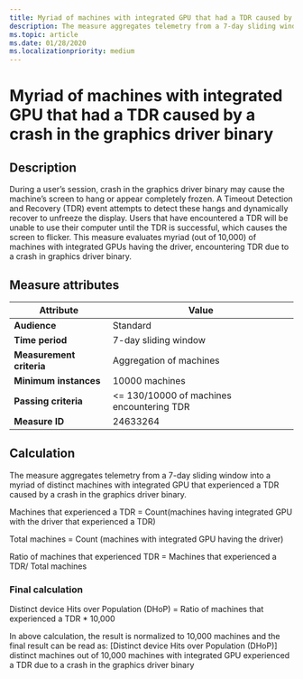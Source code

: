 ```yaml
---
title: Myriad of machines with integrated GPU that had a TDR caused by a crash in the graphics driver binary 
description: The measure aggregates telemetry from a 7-day sliding window into a myriad of machines with integrated GPU that had a TDR caused by a crash in the graphics driver 
ms.topic: article
ms.date: 01/28/2020
ms.localizationpriority: medium
---
```

 
# Myriad of machines with integrated GPU that had a TDR caused by a crash in the graphics driver binary

## Description

During a user’s session, crash in the graphics driver binary may cause the machine’s screen to hang or appear completely frozen. A Timeout Detection and Recovery (TDR) event attempts to detect these hangs and dynamically recover to unfreeze the display. Users that have encountered a TDR will be unable to use their computer until the TDR is successful, which causes the screen to flicker. This measure evaluates myriad (out of 10,000) of machines with integrated GPUs having the driver, encountering TDR due to a crash in graphics driver binary.


## Measure attributes

|Attribute|Value|
|----|----|
|**Audience**|Standard|
|**Time period**|7-day sliding window|
|**Measurement criteria**|Aggregation of machines|
|**Minimum instances**|10000 machines|
|**Passing criteria**|<= 130/10000 of machines encountering TDR|
|**Measure ID**|24633264|

## Calculation

The measure aggregates telemetry from a 7-day sliding window into a myriad of distinct machines with integrated GPU that experienced a TDR caused by a crash in the graphics driver binary. 

Machines that experienced a TDR = Count(machines having integrated GPU with the driver that experienced a TDR) 

Total machines = Count (machines with integrated GPU having the driver) 

Ratio of machines that experienced TDR = Machines that experienced a TDR/ Total machines 

### Final calculation

Distinct device Hits over Population (DHoP) = Ratio of machines that experienced a TDR * 10,000

In above calculation, the result is normalized to 10,000 machines and the final result can be read as:
[Distinct device Hits over Population (DHoP)] distinct machines out of 10,000 machines with integrated GPU experienced a TDR due to a crash in the graphics driver binary
